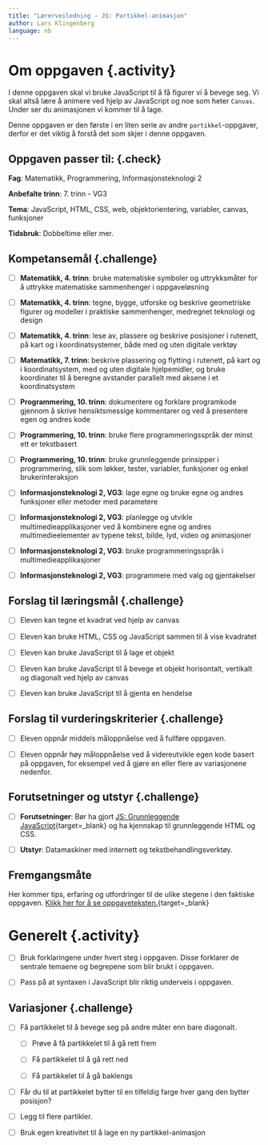 ```yaml
---
title: "Lærerveiledning - JS: Partikkel-animasjon"
author: Lars Klingenberg
language: nb
---
```



# Om oppgaven {.activity}

I denne oppgaven skal vi bruke JavaScript til å få figurer vi å bevege seg. Vi
skal altså lære å animere ved hjelp av JavaScript og noe som heter `Canvas`.
Under ser du animasjonen vi kommer til å lage.

Denne oppgaven er den første i en liten serie av andre `partikkel`-oppgaver,
derfor er det viktig å forstå det som skjer i denne oppgaven.

## Oppgaven passer til: {.check}

__Fag__: Matematikk, Programmering, Informasjonsteknologi 2

__Anbefalte trinn__: 7. trinn - VG3

__Tema__: JavaScript, HTML, CSS, web, objektorientering, variabler, canvas,
funksjoner

__Tidsbruk__: Dobbeltime eller mer.

## Kompetansemål {.challenge}

- [ ] __Matematikk, 4. trinn__: bruke matematiske symboler og uttrykksmåter for
  å uttrykke matematiske sammenhenger i oppgaveløsning

- [ ] __Matematikk, 4. trinn__: tegne, bygge, utforske og beskrive geometriske
  figurer og modeller i praktiske sammenhenger, medregnet teknologi og design

- [ ] __Matematikk, 4. trinn__: lese av, plassere og beskrive posisjoner i
  rutenett, på kart og i koordinatsystemer, både med og uten digitale verktøy

- [ ] __Matematikk, 7. trinn__: beskrive plassering og flytting i rutenett, på
  kart og i koordinatsystem, med og uten digitale hjelpemidler, og bruke
  koordinater til å beregne avstander parallelt med aksene i et koordinatsystem

- [ ] __Programmering, 10. trinn__: dokumentere og forklare programkode gjennom
  å skrive hensiktsmessige kommentarer og ved å presentere egen og andres kode

- [ ] __Programmering, 10. trinn__: bruke flere programmeringsspråk der minst
  ett er tekstbasert

- [ ] __Programmering, 10. trinn__: bruke grunnleggende prinsipper i
  programmering, slik som løkker, tester, variabler, funksjoner og enkel
  brukerinteraksjon

- [ ] __Informasjonsteknologi 2, VG3__: lage egne og bruke egne og andres
  funksjoner eller metoder med parametere

- [ ] __Informasjonsteknologi 2, VG3__: planlegge og utvikle
  multimedieapplikasjoner ved å kombinere egne og andres multimedieelementer av
  typene tekst, bilde, lyd, video og animasjoner

- [ ] __Informasjonsteknologi 2, VG3__: bruke programmeringsspråk i
  multimedieapplikasjoner

- [ ] __Informasjonsteknologi 2, VG3__: programmere med valg og gjentakelser

## Forslag til læringsmål {.challenge}

- [ ] Eleven kan tegne et kvadrat ved hjelp av canvas

- [ ] Eleven kan bruke HTML, CSS og JavaScript sammen til å vise kvadratet

- [ ] Eleven kan bruke JavaScript til å lage et objekt

- [ ] Eleven kan bruke JavaScript til å bevege et objekt horisontalt, vertikalt
  og diagonalt ved hjelp av canvas

- [ ] Eleven kan bruke JavaScript til å gjenta en hendelse

## Forslag til vurderingskriterier {.challenge}

- [ ] Eleven oppnår middels måloppnåelse ved å fullføre oppgaven.

- [ ] Eleven oppnår høy måloppnåelse ved å videreutvikle egen kode basert på
  oppgaven, for eksempel ved å gjøre en eller flere av variasjonene nedenfor.

## Forutsetninger og utstyr {.challenge}

- [ ] __Forutsetninger__: Bør ha gjort [JS: Grunnleggende
  JavaScript](../grunnleggende_js/grunnleggende_js.html){target=_blank} og ha
  kjennskap til grunnleggende HTML og CSS.

- [ ] __Utstyr__: Datamaskiner med internett og tekstbehandlingsverktøy.

## Fremgangsmåte

Her kommer tips, erfaring og utfordringer til de ulike stegene i den faktiske
oppgaven. [Klikk her for å se
oppgaveteksten.](../partikkel_animasjon/partikkel_animasjon.html){target=_blank}


# Generelt {.activity}

- [ ] Bruk forklaringene under hvert steg i oppgaven. Disse forklarer de
  sentrale temaene og begrepene som blir brukt i oppgaven.

- [ ] Pass på at syntaxen i JavaScript blir riktig underveis i oppgaven.

## Variasjoner {.challenge}

- [ ] Få partikkelet til å bevege seg på andre måter enn bare diagonalt.

  - [ ] Prøve å få partikkelet til å gå rett frem

  - [ ] Få partikkelet til å gå rett ned

  - [ ] Få partikkelet til å gå baklengs

- [ ] Får du til at partikkelet bytter til en tilfeldig farge hver gang den
  bytter posisjon?

- [ ] Legg til flere partikler.

- [ ] Bruk egen kreativitet til å lage en ny partikkel-animasjon
